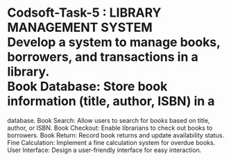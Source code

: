 # Codsoft-Task-5 : LIBRARY MANAGEMENT SYSTEM<br>Develop a system to manage books, borrowers, and transactions in a library.<br>Book Database: Store book information (title, author, ISBN) in a
database.
Book Search: Allow users to search for books based on title, author, or
ISBN.
Book Checkout: Enable librarians to check out books to borrowers.
Book Return: Record book returns and update availability status.
Fine Calculation: Implement a fine calculation system for overdue
books.
User Interface: Design a user-friendly interface for easy interaction.

